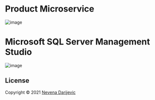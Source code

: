 # Product Microservice

![image](https://user-images.githubusercontent.com/58109096/163625828-4448bbff-25b9-4cf8-9d0a-2f4a52432b90.png)

# Microsoft SQL Server Management Studio
![image](https://user-images.githubusercontent.com/58109096/163626602-cfd60135-fd39-42e4-8b42-39ef1dbc6e89.png)

## License
Copyright © 2021 [Nevena Darijevic][]

[Nevena Darijevic]: https://rs.linkedin.com/in/nevena-darijević-53876415b
